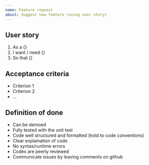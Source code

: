 ```yaml
---
name: Feature request
about: Suggest new feature (using user story)
---
```


## User story
1. As a {}
2. I want / need {}
3. So that {}

## Acceptance criteria
* Criterion 1
* Criterion 2
* ...

## Definition of done
* Can be demoed
* Fully tested with the unit test
* Code well structured and formatted (hold to code conventions)
* Clear explaination of code
* No syntax/runtime errors
* Codes are peerly reviewed
* Communicate issues by leaving comments on github
